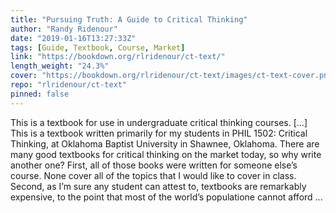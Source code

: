 ```yaml
---
title: "Pursuing Truth: A Guide to Critical Thinking"
author: "Randy Ridenour"
date: "2019-01-16T13:27:33Z"
tags: [Guide, Textbook, Course, Market]
link: "https://bookdown.org/rlridenour/ct-text/"
length_weight: "24.3%"
cover: "https://bookdown.org/rlridenour/ct-text/images/ct-text-cover.png"
repo: "rlridenour/ct-text"
pinned: false
---
```


This is a textbook for use in undergraduate critical thinking courses. [...] This is a textbook written primarily for my students in PHIL 1502: Critical Thinking, at Oklahoma Baptist University in Shawnee, Oklahoma. There are many good textbooks for critical thinking on the market today, so why write another one? First, all of those books were written for someone else’s course. None cover all of the topics that I would like to cover in class. Second, as I’m sure any student can attest to, textbooks are remarkably expensive, to the point that most of the world’s populatione cannot afford ...
